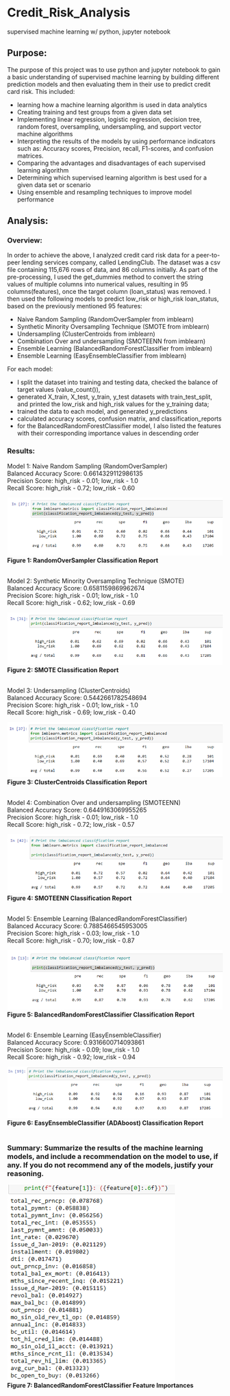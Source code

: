 # Credit_Risk_Analysis
supervised machine learning w/ python, jupyter notebook

## Purpose:
The purpose of this project was to use python and jupyter notebook to gain a basic understanding of supervised machine learning by building different prediction models and then evaluating them in their use to predict credit card risk.  This included:
* learning how a machine learning algorithm is used in data analytics
* Creating training and test groups from a given data set
* Implementing linear regression, logistic regression, decision tree, random forest, oversampling, undersampling, and support vector machine algorithms
* Interpreting the results of the models by using performance indicators such as: Accuracy scores, Precision, recall, F1-scores, and confusion matrices.
* Comparing the advantages and disadvantages of each supervised learning algorithm
* Determining which supervised learning algorithm is best used for a given data set or scenario
* Using ensemble and resampling techniques to improve model performance

## Analysis:

### Overview: 
In order to achieve the above, I analyzed credit card risk data for a peer-to-peer lending services company, called LendingClub.  The dataset was a csv file containing 115,676 rows of data, and 86 columns initially.  As part of the pre-processing, I used the get_dummies method to convert the string values of multiple columns into numerical values, resulting in 95 columns(features), once the target column (loan_status) was removed.  I then used the following models to predict low_risk or high_risk loan_status, based on the previously mentioned 95 features:

* Naive Random Sampling (RandomOverSampler from imblearn)
* Synthetic Minority Oversampling Technique (SMOTE from imblearn)
* Undersampling (ClusterCentroids from imblearn)
* Combination Over and undersampling (SMOTEENN from imblearn)
* Ensemble Learning (BalancedRandomForestClassifier from imblearn)
* Ensemble Learning (EasyEnsembleClassifier from imblearn)

For each model: 
* I split the dataset into training and testing data, checked the balance of target values (value_count()), 
* generated X_train, X_test, y_train, y_test datasets with train_test_split, and printed the low_risk and high_risk values for the y_training data;
* trained the data to each model, and generated y_predictions
* calculated accuracy scores, confusion matrix, and classification_reports
* for the BalancedRandomForestClassifier model, I also listed the features with their corresponding importance values in descending order


### Results:

Model 1: Naive Random Sampling (RandomOverSampler) <br>
Balanced Accuracy Score: 0.6614329112986135 <br>
Precision Score: high_risk - 0.01; low_risk - 1.0 <br>
Recall Score: high_risk - 0.72; low_risk - 0.60 <br>

![This is an image](https://github.com/bartblack13/Credit_Risk_Analysis/blob/main/Module-17-Challenge-Resources/Resources/RandomOverSampler.png)
<br>
**Figure 1: RandomOverSampler Classification Report**<br><br>

Model 2: Synthetic Minority Oversampling Technique (SMOTE) <br>
Balanced Accuracy Score: 0.6581159869962674 <br>
Precision Score: high_risk - 0.01; low_risk - 1.0 <br>
Recall Score: high_risk - 0.62; low_risk - 0.69 <br>

![This is an image](https://github.com/bartblack13/Credit_Risk_Analysis/blob/main/Module-17-Challenge-Resources/Resources/SMOTE.png)
<br>
**Figure 2: SMOTE Classification Report**<br><br>

Model 3: Undersampling (ClusterCentroids) <br>
Balanced Accuracy Score: 0.5442661782548694 <br>
Precision Score: high_risk - 0.01; low_risk - 1.0 <br>
Recall Score: high_risk - 0.69; low_risk - 0.40<br>

![This is an image](https://github.com/bartblack13/Credit_Risk_Analysis/blob/main/Module-17-Challenge-Resources/Resources/ClusterCentroid.png)
<br>
**Figure 3: ClusterCentroids Classification Report**<br><br>

Model 4: Combination Over and undersampling (SMOTEENN) <br>
Balanced Accuracy Score: 0.6449163069955265 <br>
Precision Score: high_risk - 0.01; low_risk - 1.0 <br>
Recall Score: high_risk - 0.72; low_risk - 0.57 <br>

![This is an image](https://github.com/bartblack13/Credit_Risk_Analysis/blob/main/Module-17-Challenge-Resources/Resources/SMOTEENN.png)
<br>
**Figure 4: SMOTEENN Classification Report**<br><br>

Model 5: Ensemble Learning (BalancedRandomForestClassifier) <br>
Balanced Accuracy Score: 0.7885466545953005 <br>
Precision Score: high_risk - 0.03; low_risk - 1.0 <br>
Recall Score: high_risk - 0.70; low_risk - 0.87 <br>

![This is an image](https://github.com/bartblack13/Credit_Risk_Analysis/blob/main/Module-17-Challenge-Resources/Resources/BalancedRandomForest.png)
<br>
**Figure 5: BalancedRandomForestClassifier Classification Report**<br><br>

Model 6: Ensemble Learning (EasyEnsembleClassifier) <br>
Balanced Accuracy Score: 0.9316600714093861 <br>
Precision Score: high_risk - 0.09; low_risk - 1.0 <br>
Recall Score: high_risk - 0.92; low_risk - 0.94 <br>

![This is an image](https://github.com/bartblack13/Credit_Risk_Analysis/blob/main/Module-17-Challenge-Resources/Resources/ADAboost.png)
<br>
**Figure 6: EasyEnsembleClassifier (ADAboost) Classification Report**<br><br>


### Summary: Summarize the results of the machine learning models, and include a recommendation on the model to use, if any. If you do not recommend any of the models, justify your reasoning.

![This is an image](https://github.com/bartblack13/Credit_Risk_Analysis/blob/main/Module-17-Challenge-Resources/Resources/importances%20BRFC.png)
<br>
**Figure 7: BalancedRandomForestClassifier Feature Importances**<br>
